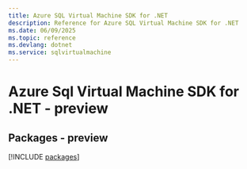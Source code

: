 ```yaml
---
title: Azure SQL Virtual Machine SDK for .NET
description: Reference for Azure SQL Virtual Machine SDK for .NET
ms.date: 06/09/2025
ms.topic: reference
ms.devlang: dotnet
ms.service: sqlvirtualmachine
---
```

# Azure Sql Virtual Machine SDK for .NET - preview
## Packages - preview
[!INCLUDE [packages](sql-virtual-machine-index.md)]